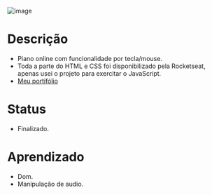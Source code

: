 ![image](https://user-images.githubusercontent.com/88604193/167933890-ebbcd80d-a44f-4781-bfe0-a3424ff7b89f.png)

<h1>Descrição</h1>
<ul>
    <li>
        Piano online com funcionalidade por tecla/mouse.
    </li>
    <li>
      Toda a parte do HTML e CSS foi disponibilizado pela Rocketseat, apenas usei o projeto para exercitar o JavaScript.
    </li>
    <li>
      <a href="https://sabrinaalves.tk" target="_blank" target="_blank">Meu portifólio</a>
    </li>
</ul>
<h1>Status</h1>
<ul>
  <li>Finalizado.</li>
</ul>
<h1>Aprendizado</h1>
<ul>
  <li>Dom.</li>
  <li>Manipulação de audio.</li>
</ul>
